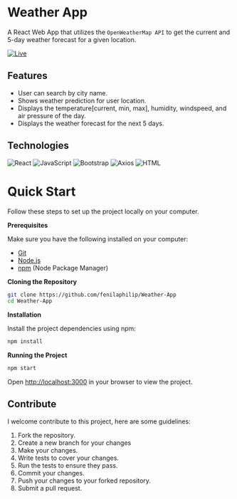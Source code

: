# Weather App

A React Web App that utilizes the `OpenWeatherMap API` to get the current and 5-day weather forecast for a given location.

[![Live](https://img.shields.io/badge/-LIVE-blue?&style=flat)](https://weather.fenilas.com/)

## Features

- User can search by city name.
- Shows weather prediction for user location.
- Displays the temperature[current, min, max], humidity, windspeed, and air pressure of the day.
- Displays the weather forecast for the next 5 days.

## Technologies

![React](https://img.shields.io/badge/-ReactJS-black?logo=react&logoColor=blue&style=flat)
![JavaScript](https://img.shields.io/badge/-JavaScript-yellow?logo=JavaScript&logoColor=white&style=flat)
![Bootstrap](https://img.shields.io/badge/-Bootstrap-blueviolet?logo=bootstrap&logoColor=white&style=flat)
![Axios](https://img.shields.io/badge/-Axios-blue?logo=axios&logoColor=white&style=flat)
![HTML](https://img.shields.io/badge/-HTML%205-darkred?logo=html5&logoColor=white&style=flat)

# Quick Start

Follow these steps to set up the project locally on your computer.

**Prerequisites**

Make sure you have the following installed on your computer:

- [Git](https://git-scm.com/)
- [Node.js](https://nodejs.org/en)
- [npm](https://www.npmjs.com/) (Node Package Manager)

**Cloning the Repository**

```bash
git clone https://github.com/fenilaphilip/Weather-App
cd Weather-App
```

**Installation**

Install the project dependencies using npm:

```bash
npm install
```

**Running the Project**

```bash
npm start
```

Open [http://localhost:3000](http://localhost:5173) in your browser to view the project.

## **Contribute**

I welcome contribute to this project, here are some guidelines:

1. Fork the repository.
2. Create a new branch for your changes
3. Make your changes.
4. Write tests to cover your changes.
5. Run the tests to ensure they pass.
6. Commit your changes.
7. Push your changes to your forked repository.
8. Submit a pull request.
